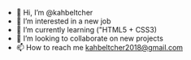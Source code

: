 - 👋 Hi, I’m @kahbeltcher
- 👀 I’m interested in a new job
- 🌱 I’m currently learning ("HTML5 + CSS3)
- 💞️ I’m looking to collaborate on new projects
- 📫 How to reach me kahbeltcher2018@gmail.com

<!---
kahbeltcher/kahbeltcher is a ✨ special ✨ repository because its `README.md` (this file) appears on your GitHub profile.
You can click the Preview link to take a look at your changes.
--->
